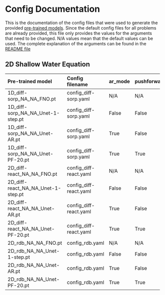 # Config Documentation

This is the documentation of the config files that were used to generate the provided [pre-trained models](https://darus.uni-stuttgart.de/dataset.xhtml?persistentId=doi:10.18419/darus-2987).
Since the default config files for all problems are already provided, this file only provides the values for the arguments that need to be changed.
N/A values mean that the default values can be used.
The complete explanation of the arguments can be found in the [README file](/README.md)

## 2D Shallow Water Equation

| Pre-trained model						| Config filename 			| ar_mode	| pushforward	| unroll_step 	| modes 	| width 	|
| :---        							| :----    					| :---		| :---			|	---:		|	---:	|	---:	| 
| 1D_diff-sorp_NA_NA_FNO.pt 			| config_diff-sorp.yaml 	| N/A 		| N/A 			| N/A			| 16		| 64		|
| 1D_diff-sorp_NA_NA_Unet-1-step.pt		| config_diff-sorp.yaml 	| False		| False			| N/A			| N/A		| N/A		|
| 1D_diff-sorp_NA_NA_Unet-AR.pt			| config_diff-sorp.yaml 	| True		| False			| N/A			| N/A		| N/A		|
| 1D_diff-sorp_NA_NA_Unet-PF-20.pt		| config_diff-sorp.yaml 	| True		| True			| 20			| N/A		| N/A		|
| 2D_diff-react_NA_NA_FNO.pt 			| config_diff-react.yaml 	| N/A 		| N/A 			| N/A			| 12		| 20		|
| 2D_diff-react_NA_NA_Unet-1-step.pt	| config_diff-react.yaml 	| False		| False			| N/A			| N/A		| N/A		|
| 2D_diff-react_NA_NA_Unet-AR.pt		| config_diff-react.yaml 	| True		| False			| N/A			| N/A		| N/A		|
| 2D_diff-react_NA_NA_Unet-PF-20.pt		| config_diff-react.yaml 	| True		| True			| 20			| N/A		| N/A		|
| 2D_rdb_NA_NA_FNO.pt					| config_rdb.yaml 			| N/A 		| N/A 			| N/A			| 12		| 20		|
| 2D_rdb_NA_NA_Unet-1-step.pt			| config_rdb.yaml 			| False		| False			| N/A			| N/A		| N/A		|
| 2D_rdb_NA_NA_Unet-AR.pt				| config_rdb.yaml 			| True		| False			| N/A			| N/A		| N/A		|
| 2D_rdb_NA_NA_Unet-PF-20.pt			| config_rdb.yaml 			| True		| True			| 20			| N/A		| N/A		|
